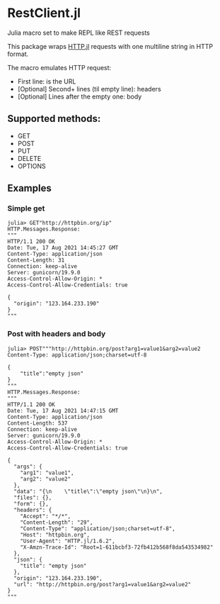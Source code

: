 # RestClient.jl
Julia macro set to make REPL like REST requests

This package wraps [HTTP.jl]([HTTP.jl](https://github.com/JuliaWeb/HTTP.jl)) requests with one multiline string in HTTP format.

The macro emulates HTTP request:
- First line: is the URL
- [Optional] Second+ lines (til empty line): headers
- [Optional] Lines after the empty one: body

## Supported methods:
- GET
- POST
- PUT
- DELETE
- OPTIONS

## Examples

### Simple get

```julia-repl
julia> GET"http://httpbin.org/ip"
HTTP.Messages.Response:
"""
HTTP/1.1 200 OK
Date: Tue, 17 Aug 2021 14:45:27 GMT
Content-Type: application/json
Content-Length: 31
Connection: keep-alive
Server: gunicorn/19.9.0
Access-Control-Allow-Origin: *
Access-Control-Allow-Credentials: true

{
  "origin": "123.164.233.190"
}
"""
```
### Post with headers and body

```julia-repl
julia> POST"""http://httpbin.org/post?arg1=value1&arg2=value2
Content-Type: application/json;charset=utf-8

{
    "title":"empty json"
}
"""
HTTP.Messages.Response:
"""
HTTP/1.1 200 OK
Date: Tue, 17 Aug 2021 14:47:15 GMT
Content-Type: application/json
Content-Length: 537
Connection: keep-alive
Server: gunicorn/19.9.0
Access-Control-Allow-Origin: *
Access-Control-Allow-Credentials: true

{
  "args": {
    "arg1": "value1", 
    "arg2": "value2"
  }, 
  "data": "{\n    \"title\":\"empty json\"\n}\n", 
  "files": {}, 
  "form": {}, 
  "headers": {
    "Accept": "*/*", 
    "Content-Length": "29", 
    "Content-Type": "application/json;charset=utf-8", 
    "Host": "httpbin.org", 
    "User-Agent": "HTTP.jl/1.6.2", 
    "X-Amzn-Trace-Id": "Root=1-611bcbf3-72fb412b568f8da543534982"
  }, 
  "json": {
    "title": "empty json"
  }, 
  "origin": "123.164.233.190", 
  "url": "http://httpbin.org/post?arg1=value1&arg2=value2"
}
"""
```
